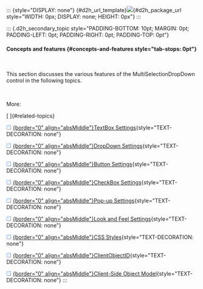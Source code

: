 ::: {style="DISPLAY: none"}
[](ms-xhelp:///?Id=d2h_url_template){#d2h_url_template}![](!package_url!){#d2h_package_url style="WIDTH: 0px; DISPLAY: none; HEIGHT: 0px"}
:::

::: {.d2h_secondary_topic style="PADDING-BOTTOM: 10pt; MARGIN: 0pt; PADDING-LEFT: 0pt; PADDING-RIGHT: 0pt; PADDING-TOP: 0pt"}
#### Concepts and features {#concepts-and-features style="tab-stops: 0pt"}

 

This section discusses the various features of the MultiSelectionDropDown control in the following topics.

 

More:

[ ]{#related-topics}

[![](button.gif){border="0" align="absMiddle"}TextBox Settings](ms-xhelp:///?Id=81e6b789-44bb-4041-b5d9-1f7872a7bb67){style="TEXT-DECORATION: none"}

[![](button.gif){border="0" align="absMiddle"}DropDown Settings](ms-xhelp:///?Id=aae0ef28-5df1-422f-b315-b08bdc015ddd){style="TEXT-DECORATION: none"}

[![](button.gif){border="0" align="absMiddle"}Button Settings](ms-xhelp:///?Id=0bb8afc4-7e54-4d17-aa53-4fcab1c580a9){style="TEXT-DECORATION: none"}

[![](button.gif){border="0" align="absMiddle"}CheckBox Settings](ms-xhelp:///?Id=78c90a73-b3a7-408d-9c1f-18cf8badb3f0){style="TEXT-DECORATION: none"}

[![](button.gif){border="0" align="absMiddle"}Pop-up Settings](ms-xhelp:///?Id=bad32dfc-0078-4ecc-869b-23975d5c4a7d){style="TEXT-DECORATION: none"}

[![](button.gif){border="0" align="absMiddle"}Look and Feel Settings](ms-xhelp:///?Id=5d8e6fc7-ff9d-4fe1-af5e-facf853af50f){style="TEXT-DECORATION: none"}

[![](button.gif){border="0" align="absMiddle"}CSS Styles](ms-xhelp:///?Id=188618a4-d491-4a39-b1e8-1689100ec3c2){style="TEXT-DECORATION: none"}

[![](button.gif){border="0" align="absMiddle"}ClientObjectID](ms-xhelp:///?Id=f20e62d1-dffd-4b83-aa34-ba0e74a46aef){style="TEXT-DECORATION: none"}

[![](button.gif){border="0" align="absMiddle"}Client-Side Object Model](ms-xhelp:///?Id=2e320ab0-b4e1-4b48-b5f8-0c968d0a2e3c){style="TEXT-DECORATION: none"}
:::
